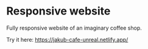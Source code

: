 # Responsive website

Fully responsive website of an imaginary coffee shop.

Try it here: https://jakub-cafe-unreal.netlify.app/
